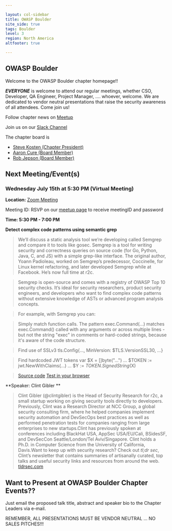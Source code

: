 ```yaml
---

layout: col-sidebar
title: OWASP Boulder
site_side: true
tags: Boulder
level: 3
region: North America
altfooter: true

---
```

OWASP Boulder
-----------------
Welcome to the OWASP Boulder chapter homepage!!

***EVERYONE*** is welcome to attend our regular meetings, whether CSO, Developer, QA Engineer, Project Manager, ....  whoever, welcome.  We are dedicated to vendor neutral presentations that raise the security awareness of all attendees.  Come join us!

Follow chapter news on [Meetup](https://www.meetup.com/OWASP-Boulder/) 

Join us on our [Slack Channel](https://join.slack.com/t/boulder-owasp/shared_invite/zt-d7noxlsj-TgOFn6ASwt9lQq1BCxpgxQ) 

The chapter board is 

* [Steve Kosten (Chapter President)](mailto:steve.kosten@owasp.org)
* [Aaron Cure (Board Member)](mailto:aaron.cure@owasp.org)
* [Rob Jepson (Board Member)](mailto:rob.jepson@owasp.org )


Next Meeting/Event(s)
---------------------
### Wednesday July 15th at 5:30 PM (Virtual Meeting)

**Location:** 
<a href="https://zoom.us/j/514365407?pwd=VUdmS1UxVXVMZU12aFFTVmNqaTB4Zz09" target="_blank">Zoom Meeting</a>


Meeting ID: RSVP on our <a href="https://www.meetup.com/OWASP-Boulder" target="_blank">meetup page</a> to receive meetingID and password


**Time: 5:30 PM - 7:00 PM**

**Detect complex code patterns using semantic grep** <br>
>We’ll discuss a static analysis tool we’re developing called Semgrep and compare it to tools like gosec. Semgrep is a tool for writing security and correctness queries on source code (for Go, Python, Java, C, and JS) with a simple grep-like interface. The original author, Yoann Padioleau, worked on Semgrep’s predecessor, Coccinelle, for Linux kernel refactoring, and later developed Semgrep while at Facebook. He’s now full time at r2c.

>Semgrep is open-source and comes with a registry of OWASP Top 10 security checks. It’s ideal for security researchers, product security engineers, and developers who want to find complex code patterns without extensive knowledge of ASTs or advanced program analysis concepts.

>For example, with Semgrep you can:

>Simply match function calls.
The pattern exec.Command(...) matches exec.Command() called with any arguments or across multiple lines - but not the string "exec" in comments or hard-coded strings, because it's aware of the code structure.

>Find use of SSLv3
tls.Config{..., MinVersion: $TLS.VersionSSL30, ...}

>Find hardcoded JWT tokens
var $X = []byte("...")
...
$TOKEN := jwt.NewWithClaims(...)
...
$Y := $TOKEN.SignedString($X)

>[Source code](https://github.com/returntocorp/semgrep)
>[Test in your browser](https://semgrep.live/)

**Speaker: Clint Gibler ** 
<br>
>Clint Gibler (@clintgibler) is the Head of Security Research for r2c, a small startup working on giving security tools directly to developers. Previously, Clint was a Research Director at NCC Group, a global security consulting firm, where he helped companies implement security automation and DevSecOps best practices as well as performed penetration tests for companies ranging from large enterprises to new startups.Clint has previously spoken at conferences including BlackHat USA, AppSec USA/EU/Cali, BSidesSF, and DevSecCon Seattle/London/Tel Aviv/Singapore. Clint holds a Ph.D. in Computer Science from the University of California, Davis.Want to keep up with security research? Check out *tl;dr sec*, Clint’s newsletter that contains summaries of artisanally curated, top talks and useful security links and resources from around the web. <a href="https://tldrsec.com/" target="_blank">tldrsec.com</a>

Want to Present at OWASP Boulder Chapter Events??
--------------------------------------------
Just email the proposed talk title, abstract and speaker bio to the Chapter Leaders via e-mail.  

REMEMBER, ALL PRESENTATIONS MUST BE VENDOR NEUTRAL ... NO SALES PITCHES!!!
